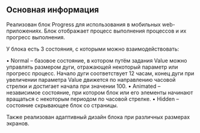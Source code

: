 ## Основная информация

Реализован блок Progress для использования в мобильных web-приложениях.
Блок отображает процесс выполнения процессов и их прогресс выполнения.

У блока есть 3 состояния, с которыми можно взаимодействовать:

• Normal – базовое состояние, в котором путём задания Value можно управлять
размером дуги, отражающей некоторый параметр или прогресс процесс. Начало
дуги соответствует 12 часам, конец дуги при увеличении параметра Value
движется по направлению часовой стрелки и достигает начала при значении 100.
• Animated – независимое состояние, при котором блок или его элементы
начинают вращаться с некоторым периодом по часовой стрелке.
• Hidden – состояние скрывающее блок со страницы.

Также реализован адаптивный дизайн блока при различных размерах экранов.
